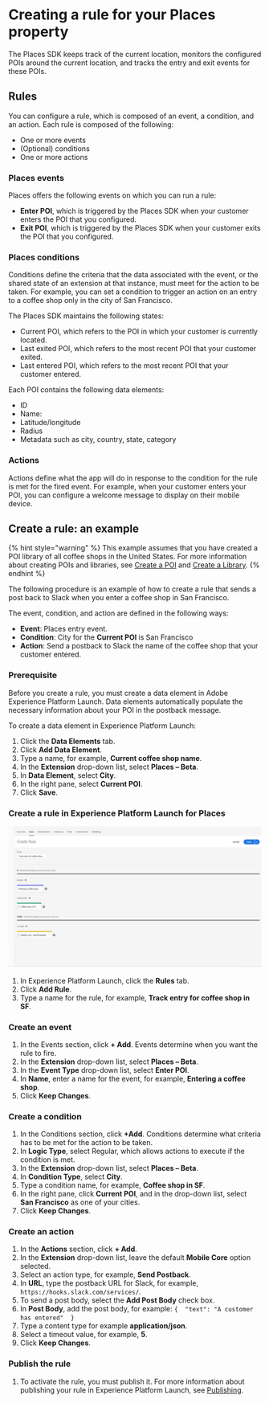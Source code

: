 # Creating a rule for your Places property

The Places SDK keeps track of the current location, monitors the configured POIs around the current location, and tracks the entry and exit events for these POIs.

## Rules

You can configure a rule, which is composed of an event, a condition, and an action. Each rule is composed of the following: 

* One or more events
* \(Optional\) conditions
* One or more actions

### Places events

Places offers the following events on which you can run a rule:

* **Enter POI**, which is triggered by the Places SDK when your customer enters the POI that you configured.
* **Exit POI**, which is triggered by the Places SDK when your customer exits the POI that you configured.

### Places conditions

Conditions define the criteria that the data associated with the event, or the shared state of an extension at that instance, must meet for the action to be taken. For example, you can set a condition to trigger an action on an entry to a coffee shop only in the city of San Francisco.

The Places SDK maintains the following states:

* Current POI, which refers to the POI in which your customer is currently located.
* Last exited POI, which refers to the most recent POI that your customer exited.
* Last entered POI, which refers to the most recent POI that your customer entered.

Each POI contains the following data elements:

* ID 
* Name:
* Latitude/longitude
* Radius
* Metadata such as city, country, state, category

### Actions

Actions define what the app will do in response to the condition for the rule is met for the fired event. For example, when your customer enters your POI, you can configure a welcome message to display on their mobile device.

## Create a rule: an example

{% hint style="warning" %}
This example assumes that you have created a POI library of all coffee shops in the United States. For more information about creating POIs and libraries, see  [Create a POI](https://placesdocs.com/places-services-by-adobe-documentation/places-database-management-1/managing-pois-in-the-places-ui#create-a-poi) and [Create a Library](https://placesdocs.com/places-services-by-adobe-documentation/places-database-management-1/manage-libraries#create-a-library).
{% endhint %}

The following procedure is an example of how to create a rule that sends a post back to Slack when you enter a coffee shop in San Francisco.

The event, condition, and action are defined in the following ways:

* **Event**: Places entry event.
* **Condition**: City for the **Current POI** is San Francisco
* **Action**: Send a postback to Slack the name of the coffee shop that your customer entered.

### Prerequisite

Before you create a rule, you must create a data element in Adobe Experience Platform Launch. Data elements automatically populate the necessary information about your POI in the postback message.

To create a data element in Experience Platform Launch:

1. Click the **Data Elements** tab.
2. Click **Add Data Element**.
3. Type a name, for example, **Current coffee shop name**.
4. In the **Extension** drop-down list, select **Places – Beta**.
5. In **Data Element**, select **City**.
6. In the right pane, select **Current POI**.
7. Click **Save**.

### Create a rule in Experience Platform Launch for Places

![](../../.gitbook/assets/create-a-rule.png)

1. In Experience Platform Launch, click the **Rules** tab.
2. Click **Add Rule**.
3. Type a name for the rule, for example, **Track entry for coffee shop in SF**.

### Create an event

1. In the Events section, click **+ Add**. Events determine when you want the rule to fire.
2. In the **Extension** drop-down list, select **Places – Beta**.
3. In the **Event Type** drop-down list, select **Enter POI**.
4. In **Name**, enter a name for the event, for example, **Entering a coffee shop**.
5. Click **Keep Changes**.

### Create a condition

1.  In the Conditions section, click **+Add**. Conditions determine what criteria has to be met for the action to be taken.
2. In **Logic Type**, select Regular, which allows actions to execute if the condition is met.
3. In the **Extension** drop-down list, select **Places – Beta**.
4. In **Condition Type**, select **City**.
5. Type a condition name, for example, **Coffee shop in SF**.
6. In the right pane, click **Current POI**, and in the drop-down list, select **San Francisco** as one of your cities.
7. Click **Keep Changes**.

### Create an action

1. In the **Actions** section, click **+ Add**.
2. In the **Extension** drop-down list, leave the default **Mobile Core** option selected.
3. Select an action type, for example, **Send Postback**.
4. In **URL**, type the postback URL for Slack, for example, `https://hooks.slack.com/services/`.
5. To send a post body, select the **Add Post Body** check box.
6. In **Post Body**, add the post body, for example: `{  "text": "A customer has entered"  }`
7. Type a content type for example **application/json**.
8. Select a timeout value, for example, **5**.
9. Click **Keep Changes**.

### Publish the rule

1. To activate the rule, you must publish it. For more information about publishing your rule in Experience Platform Launch, see [Publishing](https://docs.adobelaunch.com/launch-reference/publishing).



